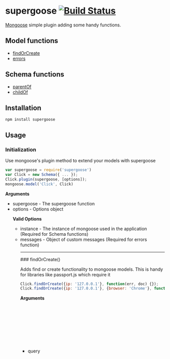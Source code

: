 supergoose [![Build Status](https://travis-ci.org/jamplify/supergoose.png)](https://travis-ci.org/jamplify/supergoose)
==================

[Mongoose](https://github.com/LearnBoost/mongoose) simple plugin adding some
handy functions.

## Model functions

* [findOrCreate](#findOrCreate)
* [errors](#errors)

## Schema functions

* [parentOf](#parentOf)
* [childOf](#childOf)

Installation
------------

`npm install supergoose`

Usage
-----

### Initialization
Use mongoose's plugin method to extend your models with supergoose

```javascript
var supergoose = require('supergoose')
var Click = new Schema({ ... });
Click.plugin(supergoose, [options]);
mongoose.model('Click', Click)
```

__Arguments__
* supergoose <Object> - The supergoose function
* options <Object> - Options object

__Valid Options__
* instance <Object> - The instance of mongoose used in the application (Required for Schema functions)
* messages <Object> - Object of custom messages (Required for errors function)

---------------------------------------

<a name="findOrCreate" />
### findOrCreate()

Adds find or create functionality to mongoose models. This is handy
for libraries like passport.js which require it

```javascript
Click.findOrCreate({ip: '127.0.0.1'}, function(err, doc) {});
Click.findOrCreate({ip: '127.0.0.1'}, {browser: 'Chrome'}, function(err, click) {})
```

__Arguments__
* query <Object> - Conditions with which to search for document
* [doc] <Object> - Document to insert if document not found
* [options] <Object>
* callback <Function>

__Valid Options__
* upsert <bool> - updates the object if it exists. Default: false

---------------------------------------

<a name="parentOf" />
### parentOf

Enforces parent relationship on a child object. When called, a path on the schema will be added that references the child model. On save, any model instantiated with this schema will add its id to their children. On remove, the model with orphan its children.

```javascript
var supergoose = require('supergoose')
var mongoose = require('mongoose')

var ClickSchema = new Schema({ip: {type: String, required: true}, _user: {type: ObjectId}});
var UserSchema = new Schema({name: String})

UserSchema.plugin(supergoose, {instance: mongoose});
UserSchema.parentOf('Click', '_user')

var Click = mongoose.model('Click', ClickSchema);
var User = mongoose.model('User', UserSchema);

```
The User model now has a '_clicks' field that is an array of ObjectIds that references the Click model.

__Arguments__
* modelName <String> - Name of child Model
* fieldName <String> - Name of path on child Model that refers to parent
* [options] <Object>

__Valid Options__
* delete <bool> - If set, child models will be deleted rather than orphaned on remove. Default: false
* path <String> - Alternate pathName for child on parent model. Default: _<modelName>s

---------------------------------------

<a name="childOf" />
### childOf

Enforces child relationship on a parent object. When called, a path on the schema will be added that references the parent model. On save, any model instantiated with this schema will add its id to its parent's collection. On remove, the model with remove its id from its parent's collection.

```javascript
var supergoose = require('supergoose')
var mongoose = require('mongoose')

var ClickSchema = new Schema({ip: {type: String, required: true});
var UserSchema = new Schema({name: String, _clicks: [{type: ObjectId}]})

ClickSchema.plugin(supergoose, {instance: mongoose});
ClickSchema.childOf('User', '_clicks')

var Click = mongoose.model('Click', ClickSchema);
var User = mongoose.model('User', UserSchema);

```

The Click model now has a '_user' field that is an ObjectId that references the User model.

__Arguments__
* modelName <String> - Name of parent Model
* fieldName <String> - Name of path on user Model that refers to parent
* [options] <Object>

__Valid Options__
* path <String> - Alternate pathName for parent on child model. Default: _<modelName>

---------------------------------------

<a name="errors" />
### errors

Parses the complex validation errors return from mongoose into a simple
array of messages to be displayed as flash messages or something similar

```javascript
var supergoose = require('supergoose')
var ClickSchema = new Schema({ip: {type: String, required: true}});
Click.plugin(supergoose, {messages: {'required': '%s is a required field'}});
var Click = mongoose.model('Click', ClickSchema);
```

The Click model now has an errors static method

```javascript
Click.create({}, function(err, click) {
  if(err) {
    Click.errors(err, function(messages) {
      console.log(messages);
      // outputs ['ip is a required field']
    })
  }
});
```
__Arguments__
* errors <Error> - error returned from mongoose command
* callback <Function>

License
-------

MIT License
